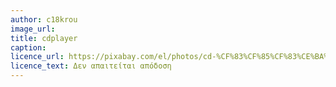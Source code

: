 ```yaml
---
author: c18krou
image_url: 
title: cdplayer 
caption: 
licence_url: https://pixabay.com/el/photos/cd-%CF%83%CF%85%CF%83%CE%BA%CE%B5%CF%85%CE%AE-cd-%CF%83%CF%8D%CF%83%CF%84%CE%B7%CE%BC%CE%B1-%CE%BC%CE%BF%CF%85%CF%83%CE%B9%CE%BA%CE%AE%CF%82-864402/ 
licence_text: Δεν απαιτείται απόδοση 
---
```

